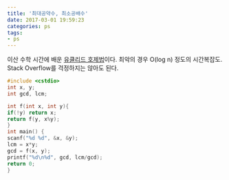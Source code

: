 ```yaml
---
title: '최대공약수, 최소공배수'
date: 2017-03-01 19:59:23
categories: ps
tags:
- ps
---
```

이산 수학 시간에 배운 [유클리드 호제법](https://ko.wikipedia.org/wiki/유클리드_호제법)이다.
최악의 경우 O(log n) 정도의 시간복잡도.
Stack Overflow를 걱정하지는 않아도 된다.
<!-- more -->

```C++
#include <cstdio>
int x, y;
int gcd, lcm;

int f(int x, int y){
if(!y) return x;
return f(y, x%y);
}
int main() {
scanf("%d %d", &x, &y);
lcm = x*y;
gcd = f(x, y);
printf("%d\n%d", gcd, lcm/gcd);
return 0;
}
```
